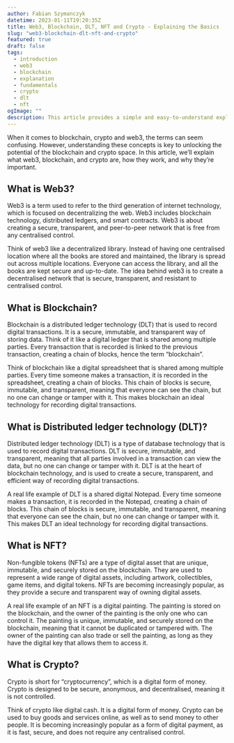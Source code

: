 ```yaml
---
author: Fabian Szymanczyk
datetime: 2023-01-11T19:20:35Z
title: Web3, Blockchain, DLT, NFT and Crypto - Explaining the Basics
slug: "web3-blockchain-dlt-nft-and-crypto"
featured: true
draft: false
tags:
  - introduction
  - web3
  - blockchain
  - explanation
  - fundamentals
  - crypto
  - dlt
  - nft
ogImage: ""
description: This article provides a simple and easy-to-understand explanation of web3, blockchain, dlt, nft and crypto for non-technical audiences.
---
```


When it comes to blockchain, crypto and web3, the terms can seem confusing. However, understanding these concepts is key to unlocking the potential of the blockchain and crypto space. In this article, we’ll explain what web3, blockchain, and crypto are, how they work, and why they’re important.

## What is Web3?

Web3 is a term used to refer to the third generation of internet technology, which is focused on decentralizing the web. Web3 includes blockchain technology, distributed ledgers, and smart contracts. Web3 is about creating a secure, transparent, and peer-to-peer network that is free from any centralised control.

Think of web3 like a decentralized library. Instead of having one centralised location where all the books are stored and maintained, the library is spread out across multiple locations. Everyone can access the library, and all the books are kept secure and up-to-date. The idea behind web3 is to create a decentralised network that is secure, transparent, and resistant to centralised control.

## What is Blockchain?

Blockchain is a distributed ledger technology (DLT) that is used to record digital transactions. It is a secure, immutable, and transparent way of storing data. Think of it like a digital ledger that is shared among multiple parties. Every transaction that is recorded is linked to the previous transaction, creating a chain of blocks, hence the term “blockchain”.

Think of blockchain like a digital spreadsheet that is shared among multiple parties. Every time someone makes a transaction, it is recorded in the spreadsheet, creating a chain of blocks. This chain of blocks is secure, immutable, and transparent, meaning that everyone can see the chain, but no one can change or tamper with it. This makes blockchain an ideal technology for recording digital transactions.

## What is Distributed ledger technology (DLT)?

Distributed ledger technology (DLT) is a type of database technology that is used to record digital transactions. DLT is secure, immutable, and transparent, meaning that all parties involved in a transaction can view the data, but no one can change or tamper with it. DLT is at the heart of blockchain technology, and is used to create a secure, transparent, and efficient way of recording digital transactions.

A real life example of DLT is a shared digital Notepad. Every time someone makes a transaction, it is recorded in the Notepad, creating a chain of blocks. This chain of blocks is secure, immutable, and transparent, meaning that everyone can see the chain, but no one can change or tamper with it. This makes DLT an ideal technology for recording digital transactions.

## What is NFT?

Non-fungible tokens (NFTs) are a type of digital asset that are unique, immutable, and securely stored on the blockchain. They are used to represent a wide range of digital assets, including artwork, collectibles, game items, and digital tokens. NFTs are becoming increasingly popular, as they provide a secure and transparent way of owning digital assets.

A real life example of an NFT is a digital painting. The painting is stored on the blockchain, and the owner of the painting is the only one who can control it. The painting is unique, immutable, and securely stored on the blockchain, meaning that it cannot be duplicated or tampered with. The owner of the painting can also trade or sell the painting, as long as they have the digital key that allows them to access it.

## What is Crypto?

Crypto is short for “cryptocurrency”, which is a digital form of money. Crypto is designed to be secure, anonymous, and decentralised, meaning it is not controlled.

Think of crypto like digital cash. It is a digital form of money. Crypto can be used to buy goods and services online, as well as to send money to other people. It is becoming increasingly popular as a form of digital payment, as it is fast, secure, and does not require any centralised control.
